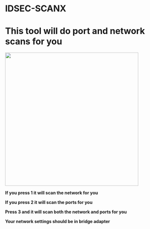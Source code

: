 # IDSEC-SCANX
<h1>This tool will do port and network scans for you</h1>

<img widht="457" height="433" src="https://i.hizliresim.com/97br60u.png">

<strong>If you press 1 it will scan the network for you</strong>

<strong>If you press 2 it will scan the ports for you</strong>

<strong>Press 3 and it will scan both the network and ports for you</strong>

<strong>Your network settings should be in bridge adapter</strong>

